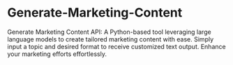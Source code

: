 # Generate-Marketing-Content
Generate Marketing Content API: A Python-based tool leveraging large language models to create tailored marketing content with ease. Simply input a topic and desired format to receive customized text output. Enhance your marketing efforts effortlessly. 
